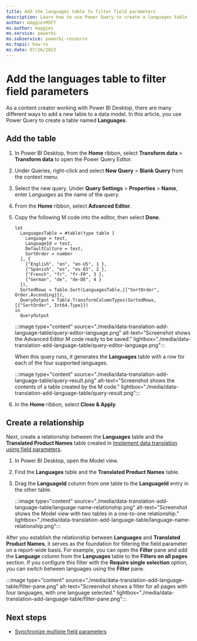 ```yaml
---
title: Add the languages table to filter field parameters
description: Learn how to use Power Query to create a languages table for multiple-language reports in Power BI.
author: maggiesMSFT   
ms.author: maggies
ms.service: powerbi
ms.subservice: powerbi-resource
ms.topic: how-to
ms.date: 07/26/2023
---
```

# Add the languages table to filter field parameters

As a content creator working with Power BI Desktop, there are many different ways to add a new table to a data model. In this article, you use Power Query to create a table named **Languages**.

## Add the table

1. In Power BI Desktop, from the **Home** ribbon, select **Transform data** > **Transform data** to open the Power Query Editor.

1. Under Queries, right-click and select **New Query** > **Blank Query** from the context menu.

1. Select the new query. Under **Query Settings** > **Properties** > **Name**, enter *Languages* as the name of the query.

1. From the **Home** ribbon, select **Advanced Editor**.

1. Copy the following M code into the editor, then select **Done**.

   ```powerquery-m
   let
     LanguagesTable = #table(type table [
       Language = text,
       LanguageId = text,
       DefaultCulture = text,
       SortOrder = number
     ], {
       {"English", "en", "en-US", 1 },
       {"Spanish", "es", "es-ES", 2 },
       {"French", "fr", "fr-FR", 3 },
       {"German", "de", "de-DE", 4 }
     }),
     SortedRows = Table.Sort(LanguagesTable,{{"SortOrder", Order.Ascending}}),
     QueryOutput = Table.TransformColumnTypes(SortedRows,{{"SortOrder", Int64.Type}})
   in
     QueryOutput
   ```

   :::image type="content" source="./media/data-translation-add-language-table/query-editor-language.png" alt-text="Screenshot shows the Advanced Editor M code ready to be saved." lightbox="./media/data-translation-add-language-table/query-editor-language.png":::

   When this query runs, it generates the **Languages** table with a row for each of the four supported languages.

   :::image type="content" source="./media/data-translation-add-language-table/query-result.png" alt-text="Screenshot shows the contents of a table created by the M code." lightbox="./media/data-translation-add-language-table/query-result.png":::

1. In the **Home** ribbon, select **Close & Apply**.

## Create a relationship

Next, create a relationship between the **Languages** table and the **Translated Product Names** table created in [Implement data translation using field parameters](data-translation-implement-field.md).

1. In Power BI Desktop, open the Model view.
1. Find the **Languages** table and the **Translated Product Names** table.
1. Drag the **LanguageId** column from one table to the **LanguageId** entry in the other table.

   :::image type="content" source="./media/data-translation-add-language-table/language-name-relationship.png" alt-text="Screenshot shows the Model view with two tables in a one-to-one relationship." lightbox="./media/data-translation-add-language-table/language-name-relationship.png":::

After you establish the relationship between **Languages** and **Translated Product Names**, it serves as the foundation for filtering the field parameter on a report-wide basis. For example, you can open the **Filter** pane and add the **Language** column from the **Languages** table to the **Filters on all pages** section. If you configure this filter with the **Require single selection** option, you can switch between languages using the **Filter** pane.

:::image type="content" source="./media/data-translation-add-language-table/filter-pane.png" alt-text="Screenshot shows a filter for all pages with four languages, with one language selected." lightbox="./media/data-translation-add-language-table/filter-pane.png":::

## Next steps

- [Synchronize multiple field parameters](data-translation-synchronize-field.md)
